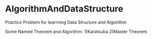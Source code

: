 # AlgorithmAndDataStructure
Practice Problem for learrning Data Structure and Algorithm


Some Named Theorem and Algorithm:
1)Karatsuba 
2)Master Theorem